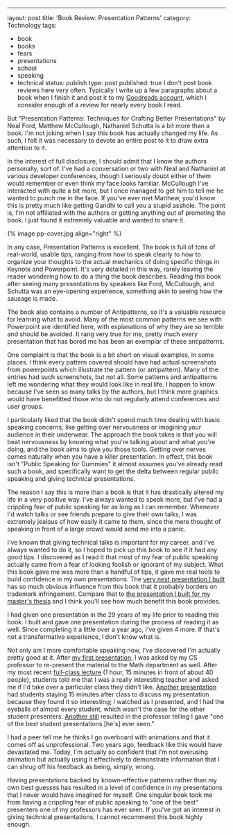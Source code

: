 ---
layout: post
title: 'Book Review: Presentation Patterns'
category: Technology
tags:
- book
- books
- fears
- presentations
- school
- speaking
- technical
status: publish
type: post
published: true
I don't post book reviews here very often.  Typically I write up a few paragraphs about a book when I finish it and post it to my [Goodreads account](http://www.goodreads.com/user/show/1499157-rod-hilton"), which I consider enough of a review for nearly every book I read.

But "Presentation Patterns: Techniques for Crafting Better Presentations" by Neal Ford, Matthew McCullough, Nathaniel Schutta is a bit more than a book.  I'm not joking when I say this book has actually changed my life.  As such, I felt it was necessary to devote an entire post to it to draw extra attention to it.

In the interest of full disclosure, I should admit that I know the authors personally, sort of.  I've had a conversation or two with Neal and Nathaniel at various developer conferences, though I seriously doubt either of them would remember or even think my face looks familiar.  McCullough I've interacted with quite a bit more, but I once managed to get him to tell me he wanted to punch me in the face.  If you've ever met Matthew, you'd know this is pretty much like getting Gandhi to call you a stupid asshole.  The point is, I'm not affiliated with the authors or getting anything out of promoting the book.  I just found it extremely valuable and wanted to share it.

{% image pp-cover.jpg align="right" %}

In any case, Presentation Patterns is excellent.  The book is full of tons of real-world, usable tips, ranging from how to speak clearly to how to organize your thoughts to the actual mechanics of doing specific things in Keynote and Powerpoint. It's very detailed in this way, rarely leaving the reader wondering how to do a thing the book describes.  Reading this book after seeing many presentations by speakers like Ford, McCullough, and Schutta was an eye-opening experience, something akin to seeing how the sausage is made.

The book also contains a number of Antipatterns, so it's a valuable resource for learning what to avoid.  Many of the most common patterns we see with Powerpoint are identified here, with explanations of why they are so terrible and should be avoided.  It rang very true for me, pretty much every presentation that has bored me has been an exemplar of these antipatterns.

One complaint is that the book is a bit short on visual examples, in some places. I think every pattern covered should have had actual screenshots from powerpoints which illustrate the pattern (or antipattern). Many of the entries had such screenshots, but not all. Some patterns and antipatterns left me wondering what they would look like in real life.  I happen to know because I've seen so many talks by the authors, but I think more graphics would have benefitted those who do not regularly attend conferences and user groups.

I particularly liked that the book didn't spend much time dealing with basic speaking concerns, like getting over nervousness or imagining your audience in their underwear. The approach the book takes is that you will beat nervousness by knowing what you're talking about and what you're doing, and the book aims to give you those tools. Getting over nerves comes naturally when you have a killer presentation. In effect, this book isn't "Public Speaking for Dummies" it almost assumes you've already read such a book, and specifically want to get the delta between regular public speaking and giving technical presentations.

The reason I say this is more than a book is that it has drastically altered my life in a very positive way.  I've always wanted to speak more, but I've had a crippling fear of public speaking for as long as I can remember.  Whenever I'd watch talks or see friends prepare to give their own talks, I was extremely jealous of how easily it came to them, since the mere thought of speaking in front of a large crowd would send me into a panic.

I've known that giving technical talks is important for my career, and I've always wanted to do it, so I hoped to pick up this book to see if it had any good tips.  I discovered as I read it that most of my fear of public speaking actually came from a fear of looking foolish or ignorant of my subject.  What this book gave me was more than a handful of tips, it gave me real tools to build confidence in my own presentations.  The [very next presentation I built](https://speakerdeck.com/rodhilton/sat-the-cook-levin-theorem") has so much obvious influence from this book that it probably borders on trademark infringement.  Compare that to [the presentation I built for my master's thesis](https://speakerdeck.com/rodhilton/quantitatively-evaluating-test-driven-development") and I think you'll see how much benefit this book provides.

I had given one presentation in the 29 years of my life prior to reading this book.  I built and gave one presentation during the process of reading it as well.  Since completing it a little over a year ago, I've given 4 more.  If that's not a transformative experience, I don't know what is.

Not only am I more comfortable speaking now, I've discovered I'm actually pretty good at it.  After [my first presentation](https://speakerdeck.com/rodhilton/breaking-monoalphabetic-substitution-ciphers-using-generic-algorithms"), I was asked by my CS professor to re-present the material to the Math department as well.  After my most recent [full-class lecture](https://speakerdeck.com/rodhilton/rectangle-visibility-and-elusive-k23") (1 hour, 15 minutes in front of about 40 people), students told me that I was a really interesting teacher and asked me if I'd take over a particular class they didn't like.  [Another presentation](https://speakerdeck.com/rodhilton/detecting-codes") had students staying 15 minutes after class to discuss my presentation because they found it so interesting; I watched as I presented, and I had the eyeballs of almost every student, which wasn't the case for the other student presenters.  [Another still](https://speakerdeck.com/rodhilton/priming-for-steganography") resulted in the professor telling I gave "one of the best student presentations [he's] ever seen."

I had a peer tell me he thinks I go overboard with animations and that it comes off as unprofessional.  Two years ago, feedback like this would have devastated me.  Today, I'm actually so confident that I'm not overusing animation but actually using it effectively to demonstrate information that I can shrug off his feedback as being, simply, wrong.

Having presentations backed by known-effective patterns rather than my own best guesses has resulted in a level of confidence in my presentations that I never would have imagined for myself.  One singular book took me from having a crippling fear of public speaking to "one of the best" presenters one of my professors has ever seen.  If you've got an interest in giving technical presentations, I cannot recommend this book highly enough.
